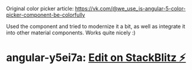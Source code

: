 Original color picker article:
https://vk.com/@we_use_js-angular-5-color-picker-component-be-colorfully

Used the component and tried to modernize it a bit, as well as integrate it into other material  components.
Works quite nicely :)

# angular-y5ei7a: [Edit on StackBlitz ⚡️](https://stackblitz.com/edit/angular-y5ei7a)
